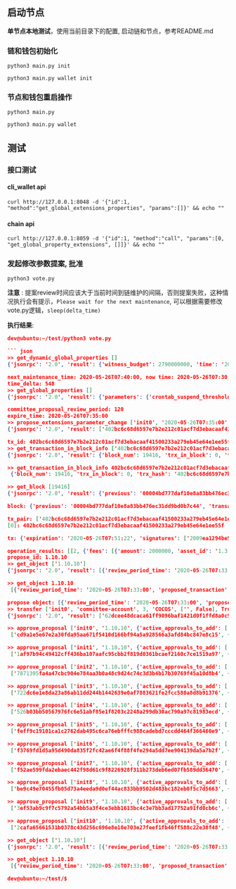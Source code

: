 
## 启动节点  
**单节点本地测试**，使用当前目录下的配置, 启动链和节点，参考README.md
### 链和钱包初始化
``` shell
python3 main.py init

python3 main.py wallet init

```

### 节点和钱包重启操作
``` shell
python3 main.py 

python3 main.py wallet
```


## 测试

### 接口测试
#### cli_wallet api
``` shell
curl http://127.0.0.1:8048 -d '{"id":1, "method":"get_global_extensions_properties", "params":[]}' && echo ""
```

#### chain api
``` shell
curl http://127.0.0.1:8059 -d '{"id":1, "method":"call", "params":[0, "get_global_property_extensions", []]}' && echo ""
```

### 发起修改参数提案, 批准  
``` shell
python3 vote.py

```

**注意** : 提案review时间应该大于当前时间到链维护的间隔，否则提案失败，这种情况执行会有提示，`Please wait for the next maintenance`, 可以根据需要修改vote.py逻辑，`sleep(delta_time)`

**执行结果**: 
``` json
dev@ubuntu:~/test/python3 vote.py 

``` json
>> get_dynamic_global_properties []
{'jsonrpc': '2.0', 'result': {'witness_budget': 2790000000, 'time': '2020-05-26T07:30:52', 'dynamic_flags': 0, 'accounts_registered_this_interval': 0, 'current_aslot': 18497042, 'id': '2.1.0', 'current_witness': '1.6.2', 'head_block_id': '00004bd777daf10e8a83bb476ec31dd9bd0b7c44', 'head_block_number': 19415, 'last_irreversible_block_num': 19408, 'next_maintenance_time': '2020-05-26T07:40:00', 'last_budget_time': '2020-05-26T07:30:00', 'recently_missed_count': 575693, 'current_transaction_count': 0, 'recent_slots_filled': '340261577449851944168328090111577157119'}, 'id': 1}

next_maintenance_time: 2020-05-26T07:40:00, now time: 2020-05-26T07:30:52
time_delta: 548
>> get_global_properties []
{'jsonrpc': '2.0', 'result': {'parameters': {'crontab_suspend_threshold': 3, 'maximum_proposal_lifetime': 2419200, 'max_authority_depth': 2, 'maximum_block_size': 2000000, 'maintenance_interval': 600, 'block_interval': 2, 'committee_candidate_freeze': '5000000000000', 'maximum_asset_feed_publishers': 10, 'accounts_per_fee_scale': 1000, 'maximum_authority_membership': 10, 'assigned_task_life_cycle': 300, 'witness_number_of_election': 11, 'crontab_suspend_expiration': 2592000, 'current_fees': {'parameters': [[0, {'price_per_kbyte': 1000000, 'fee': 2000000}], [1, {'fee': 500000}], [2, {'fee': 0}], [3, {'fee': 2000000}], [4, {}], [5, {'price_per_kbyte': 100000, 'basic_fee': 500000, 'premium_fee': 200000000}], [6, {'price_per_kbyte': 100000, 'fee': 2000000}], [7, {'membership_lifetime_fee': 1000000000, 'membership_annual_fee': 200000000}], [8, {'price_per_kbyte': 10, 'long_symbol': 500000000, 'symbol3': '50000000000', 'symbol4': '30000000000'}], [9, {'price_per_kbyte': 10, 'fee': 50000000}], [10, {'price_per_kbyte': 100000, 'fee': 2000000}], [11, {'fee': 50000000}], [12, {'fee': 50000000}], [13, {'price_per_kbyte': 100000, 'fee': 2000000}], [14, {'fee': 2000000}], [15, {'fee': 10000000}], [16, {'fee': 50000000}], [17, {'fee': 100000}], [18, {'fee': 500000000}], [19, {'fee': 2000000}], [20, {'price_per_kbyte': 10, 'fee': 2000000}], [21, {'price_per_kbyte': 10, 'fee': 2000000}], [22, {'fee': 100000}], [23, {'fee': 500000000}], [24, {'fee': 2000000}], [25, {'fee': 100000}], [26, {'fee': 100000}], [27, {'fee': 2000000}], [28, {'fee': 100000}], [29, {}], [30, {}], [31, {'fee': 2000000}], [32, {'fee': 2000000}], [33, {}], [34, {'price_per_kbyte': 1000000, 'fee': 2000000}], [35, {'price_per_millisecond': 1000000, 'price_per_kbyte': 1000000, 'fee': 2000000}], [36, {'price_per_kbyte': 1000000, 'fee': 2000000}], [37, {'fee': 100000}], [38, {'fee': 100000}], [39, {'fee': 100000}], [40, {'fee': 100000}], [41, {'fee': 100000}], [42, {'fee': 100000}], [43, {'fee': 100000}], [44, {'fee': 0}], [45, {'fee': 0}], [46, {'price_per_kbyte': 1000000, 'fee': 100000}], [47, {'price_per_related_account': 100000}], [48, {'price_per_kbyte': 1000000, 'fee': 100000}], [49, {'fee': 100000}], [50, {'price_per_kbyte': 1000000, 'fee': 2000000}], [51, {'price_per_kbyte': 10, 'fee': 2000000}], [52, {'fee': 2000000}], [53, {'fee': 2000000}], [54, {'fee': 100000}], [55, {'fee': 50000000}], [56, {'fee': 100000}], [57, {'fee': 100000}]], 'scale': 10000, 'maximun_handling_fee': 10000000}, 'committee_number_of_election': 11, 'account_fee_scale_bitshifts': 4, 'unsuccessful_candidates_percent': 5000, 'worker_budget_per_day': '50000000000', 'maximum_nh_asset_order_expiration': 1209600, 'witness_candidate_freeze': '5000000000000', 'cashback_vb_period_seconds': 86400, 'maintenance_skip_slots': 3, 'witness_pay_per_block': 10000000, 'extensions': [], 'maximum_time_until_expiration': 86400, 'maximum_run_time_ratio': 7500, 'candidate_award_budget': '20000000000', 'cashback_gas_period_seconds': 86400, 'witness_pay_vesting_seconds': 86400, 'cashback_vote_period_seconds': 259200, 'committee_proposal_review_period': 120, 'committee_percent_of_candidate_award': 5500}, 'next_available_vote_id': 22, 'active_committee_members': ['1.5.0', '1.5.1', '1.5.2', '1.5.3', '1.5.4', '1.5.5', '1.5.6', '1.5.7', '1.5.8', '1.5.9', '1.5.10'], 'active_witnesses': ['1.6.1', '1.6.2', '1.6.3', '1.6.4', '1.6.5', '1.6.6', '1.6.7', '1.6.8', '1.6.9', '1.6.10', '1.6.11'], 'id': '2.0.0'}, 'id': 1}

committee_proposal_review_period: 120
expire_time: 2020-05-26T07:35:00
>> propose_extensions_parameter_change ['init0', '2020-05-26T07:35:00', {'committee_max_votes': 9, 'witness_max_votes': 7}, True]
{'jsonrpc': '2.0', 'result': ['402bc6c68d6597e7b2e212c01acf7d3ebacaaf41500233a279eb45e64e1ee55f', {'expiration': '2020-05-26T07:51:22', 'signatures': ['2009ea1294be5b8d46d34340c0e14316978e5a40d71a7e265bb1c33889fa69f86b2bbb6d26d95c10aa076f2c3dccaaa04d658d6c4e76b3d1840dd8aac1d36fc74f'], 'ref_block_prefix': 1895730904, 'operations': [[20, {'extensions': [], 'proposed_ops': [{'op': [57, {'committee_max_votes': 9, 'contract_private_data_size': 3072, 'contract_total_data_size': 10485760, 'contract_max_data_size': 2147483648, 'witness_max_votes': 7}]}], 'expiration_time': '2020-05-26T07:35:00', 'fee_paying_account': '1.2.5', 'review_period_seconds': 120}]], 'ref_block_num': 19407, 'extensions': []}], 'id': 1}

tx_id: 402bc6c68d6597e7b2e212c01acf7d3ebacaaf41500233a279eb45e64e1ee55f
>> get_transaction_in_block_info ['402bc6c68d6597e7b2e212c01acf7d3ebacaaf41500233a279eb45e64e1ee55f']
{'jsonrpc': '2.0', 'result': {'block_num': 19416, 'trx_in_block': 0, 'trx_hash': '402bc6c68d6597e7b2e212c01acf7d3ebacaaf41500233a279eb45e64e1ee55f', 'id': '3.1.115'}, 'id': 1}

>> get_transaction_in_block_info 402bc6c68d6597e7b2e212c01acf7d3ebacaaf41500233a279eb45e64e1ee55f
 {'block_num': 19416, 'trx_in_block': 0, 'trx_hash': '402bc6c68d6597e7b2e212c01acf7d3ebacaaf41500233a279eb45e64e1ee55f', 'id': '3.1.115'}

>> get_block [19416]
{'jsonrpc': '2.0', 'result': {'previous': '00004bd777daf10e8a83bb476ec31dd9bd0b7c44', 'transaction_merkle_root': '140b770627fbc7c6bd40e31c3d9967ec03373588', 'timestamp': '2020-05-26T07:30:54', 'block_id': '00004bd8a9764e2c922742f429d72b1228dcd6fd', 'witness_signature': '20740bc15630dc219ac2a63bbd21668c36cc1093714711783b72915ae1a06315dd4eac782c33125cf4fbcab9e2783ac5c3a3539c566d5efaef22e326ed44fd9473', 'witness': '1.6.5', 'transactions': [['402bc6c68d6597e7b2e212c01acf7d3ebacaaf41500233a279eb45e64e1ee55f', {'expiration': '2020-05-26T07:51:22', 'signatures': ['2009ea1294be5b8d46d34340c0e14316978e5a40d71a7e265bb1c33889fa69f86b2bbb6d26d95c10aa076f2c3dccaaa04d658d6c4e76b3d1840dd8aac1d36fc74f'], 'ref_block_prefix': 1895730904, 'operation_results': [[2, {'fees': [{'amount': 2000000, 'asset_id': '1.3.0'}], 'real_running_time': 178, 'result': '1.10.10'}]], 'operations': [[20, {'extensions': [], 'proposed_ops': [{'op': [57, {'committee_max_votes': 9, 'contract_private_data_size': 3072, 'contract_total_data_size': 10485760, 'contract_max_data_size': 2147483648, 'witness_max_votes': 7}]}], 'expiration_time': '2020-05-26T07:35:00', 'fee_paying_account': '1.2.5', 'review_period_seconds': 120}]], 'ref_block_num': 19407, 'extensions': []}]]}, 'id': 1}

block: {'previous': '00004bd777daf10e8a83bb476ec31dd9bd0b7c44', 'transaction_merkle_root': '140b770627fbc7c6bd40e31c3d9967ec03373588', 'timestamp': '2020-05-26T07:30:54', 'block_id': '00004bd8a9764e2c922742f429d72b1228dcd6fd', 'witness_signature': '20740bc15630dc219ac2a63bbd21668c36cc1093714711783b72915ae1a06315dd4eac782c33125cf4fbcab9e2783ac5c3a3539c566d5efaef22e326ed44fd9473', 'witness': '1.6.5', 'transactions': [['402bc6c68d6597e7b2e212c01acf7d3ebacaaf41500233a279eb45e64e1ee55f', {'expiration': '2020-05-26T07:51:22', 'signatures': ['2009ea1294be5b8d46d34340c0e14316978e5a40d71a7e265bb1c33889fa69f86b2bbb6d26d95c10aa076f2c3dccaaa04d658d6c4e76b3d1840dd8aac1d36fc74f'], 'ref_block_prefix': 1895730904, 'operation_results': [[2, {'fees': [{'amount': 2000000, 'asset_id': '1.3.0'}], 'real_running_time': 178, 'result': '1.10.10'}]], 'operations': [[20, {'extensions': [], 'proposed_ops': [{'op': [57, {'committee_max_votes': 9, 'contract_private_data_size': 3072, 'contract_total_data_size': 10485760, 'contract_max_data_size': 2147483648, 'witness_max_votes': 7}]}], 'expiration_time': '2020-05-26T07:35:00', 'fee_paying_account': '1.2.5', 'review_period_seconds': 120}]], 'ref_block_num': 19407, 'extensions': []}]]}

tx_pair: ['402bc6c68d6597e7b2e212c01acf7d3ebacaaf41500233a279eb45e64e1ee55f', {'expiration': '2020-05-26T07:51:22', 'signatures': ['2009ea1294be5b8d46d34340c0e14316978e5a40d71a7e265bb1c33889fa69f86b2bbb6d26d95c10aa076f2c3dccaaa04d658d6c4e76b3d1840dd8aac1d36fc74f'], 'ref_block_prefix': 1895730904, 'operation_results': [[2, {'fees': [{'amount': 2000000, 'asset_id': '1.3.0'}], 'real_running_time': 178, 'result': '1.10.10'}]], 'operations': [[20, {'extensions': [], 'proposed_ops': [{'op': [57, {'committee_max_votes': 9, 'contract_private_data_size': 3072, 'contract_total_data_size': 10485760, 'contract_max_data_size': 2147483648, 'witness_max_votes': 7}]}], 'expiration_time': '2020-05-26T07:35:00', 'fee_paying_account': '1.2.5', 'review_period_seconds': 120}]], 'ref_block_num': 19407, 'extensions': []}]
[0]: 402bc6c68d6597e7b2e212c01acf7d3ebacaaf41500233a279eb45e64e1ee55f

tx: {'expiration': '2020-05-26T07:51:22', 'signatures': ['2009ea1294be5b8d46d34340c0e14316978e5a40d71a7e265bb1c33889fa69f86b2bbb6d26d95c10aa076f2c3dccaaa04d658d6c4e76b3d1840dd8aac1d36fc74f'], 'ref_block_prefix': 1895730904, 'operation_results': [[2, {'fees': [{'amount': 2000000, 'asset_id': '1.3.0'}], 'real_running_time': 178, 'result': '1.10.10'}]], 'operations': [[20, {'extensions': [], 'proposed_ops': [{'op': [57, {'committee_max_votes': 9, 'contract_private_data_size': 3072, 'contract_total_data_size': 10485760, 'contract_max_data_size': 2147483648, 'witness_max_votes': 7}]}], 'expiration_time': '2020-05-26T07:35:00', 'fee_paying_account': '1.2.5', 'review_period_seconds': 120}]], 'ref_block_num': 19407, 'extensions': []}

operation_results: [[2, {'fees': [{'amount': 2000000, 'asset_id': '1.3.0'}], 'real_running_time': 178, 'result': '1.10.10'}]]
propose_id: 1.10.10
>> get_object ['1.10.10']
{'jsonrpc': '2.0', 'result': [{'review_period_time': '2020-05-26T07:33:00', 'proposed_transaction': {'operations': [[57, {'committee_max_votes': 9, 'contract_private_data_size': 3072, 'contract_total_data_size': 10485760, 'contract_max_data_size': 2147483648, 'witness_max_votes': 7}]], 'expiration': '2020-05-26T07:35:00', 'ref_block_num': 0, 'ref_block_prefix': 0, 'extensions': ['1.10.10']}, 'allow_execution': False, 'available_active_approvals': [], 'available_owner_approvals': [], 'id': '1.10.10', 'available_key_approvals': [], 'required_owner_approvals': [], 'expiration_time': '2020-05-26T07:35:00', 'trx_hash': '402bc6c68d6597e7b2e212c01acf7d3ebacaaf41500233a279eb45e64e1ee55f', 'required_active_approvals': ['1.2.0']}], 'id': 1}

>> get_object 1.10.10
 [{'review_period_time': '2020-05-26T07:33:00', 'proposed_transaction': {'operations': [[57, {'committee_max_votes': 9, 'contract_private_data_size': 3072, 'contract_total_data_size': 10485760, 'contract_max_data_size': 2147483648, 'witness_max_votes': 7}]], 'expiration': '2020-05-26T07:35:00', 'ref_block_num': 0, 'ref_block_prefix': 0, 'extensions': ['1.10.10']}, 'allow_execution': False, 'available_active_approvals': [], 'available_owner_approvals': [], 'id': '1.10.10', 'available_key_approvals': [], 'required_owner_approvals': [], 'expiration_time': '2020-05-26T07:35:00', 'trx_hash': '402bc6c68d6597e7b2e212c01acf7d3ebacaaf41500233a279eb45e64e1ee55f', 'required_active_approvals': ['1.2.0']}]

propose object: [{'review_period_time': '2020-05-26T07:33:00', 'proposed_transaction': {'operations': [[57, {'committee_max_votes': 9, 'contract_private_data_size': 3072, 'contract_total_data_size': 10485760, 'contract_max_data_size': 2147483648, 'witness_max_votes': 7}]], 'expiration': '2020-05-26T07:35:00', 'ref_block_num': 0, 'ref_block_prefix': 0, 'extensions': ['1.10.10']}, 'allow_execution': False, 'available_active_approvals': [], 'available_owner_approvals': [], 'id': '1.10.10', 'available_key_approvals': [], 'required_owner_approvals': [], 'expiration_time': '2020-05-26T07:35:00', 'trx_hash': '402bc6c68d6597e7b2e212c01acf7d3ebacaaf41500233a279eb45e64e1ee55f', 'required_active_approvals': ['1.2.0']}]
>> transfer ['init0', 'committee-account', 3, 'COCOS', ['', False], True]
{'jsonrpc': '2.0', 'result': ['62dcee48dcaca61ff9096baf1421d0f1ffd8a0c9e89290300933f7557e18c5d4', {'expiration': '2020-05-26T07:51:24', 'signatures': ['1f3b80b3ba122392148ab98afc60ecc5359844c48ba5f81c598e87814f5880dc3f01cc39fb080abd9df3d02320ae7807bfb2eb79e7ce856c32a4d5fdcd6f47b48c'], 'ref_block_prefix': 1848520574, 'operations': [[0, {'to': '1.2.0', 'extensions': [], 'amount': {'amount': 300000, 'asset_id': '1.3.0'}, 'from': '1.2.5'}]], 'ref_block_num': 19408, 'extensions': []}], 'id': 1}

>> approve_proposal ['init0', '1.10.10', {'active_approvals_to_add': ['init0']}, True]
 ['cd9a1e5e67e2a30fda95aa671f5410d166bf94a5a928566a3afd84bc847e8c15', {'expiration': '2020-05-26T07:51:24', 'signatures': ['2027f9bbb7e30f03fbc838c052a78f20afe606705d5bf16140a2ae4f1816daafbd493e5efac85f7c24567dbdd53ac4697c2ec3fe00ed0bb0ca94306b1830be9dab'], 'ref_block_prefix': 1848520574, 'operations': [[21, {'owner_approvals_to_add': [], 'owner_approvals_to_remove': [], 'active_approvals_to_add': ['1.2.5'], 'fee_paying_account': '1.2.5', 'proposal': '1.10.10', 'key_approvals_to_add': [], 'active_approvals_to_remove': [], 'key_approvals_to_remove': [], 'extensions': []}]], 'ref_block_num': 19408, 'extensions': []}]

>> approve_proposal ['init1', '1.10.10', {'active_approvals_to_add': ['init1']}, True]
 ['1af97b94c49412cff436ba107aafc95cbb2f819d0361bcaef2160c7ce1519a97', {'expiration': '2020-05-26T07:51:24', 'signatures': ['1f5766bf1b8eb5cc1dd7350b5847637667d105d439ccdf17497ac7c0bf928f03fa6f4735b168a37c8bac0f42f93553baf7f1ffba8fe66a83b7c5e12a099c94af31'], 'ref_block_prefix': 1848520574, 'operations': [[21, {'owner_approvals_to_add': [], 'owner_approvals_to_remove': [], 'active_approvals_to_add': ['1.2.6'], 'fee_paying_account': '1.2.6', 'proposal': '1.10.10', 'key_approvals_to_add': [], 'active_approvals_to_remove': [], 'key_approvals_to_remove': [], 'extensions': []}]], 'ref_block_num': 19408, 'extensions': []}]

>> approve_proposal ['init2', '1.10.10', {'active_approvals_to_add': ['init2']}, True]
 ['7871395fa4a47cbc904e784aa3b0a48c9d24c74c3d3b4b17b30769f45a10d8b4', {'expiration': '2020-05-26T07:51:24', 'signatures': ['1f5c3c5c4fb033f8eb0186f7d23692df6caed3a352256a73e11ae6f910fa7e9f255376f380468007c397b2e383ec06c64c3ebf7a147c3874859e8bb555238e2e91'], 'ref_block_prefix': 1848520574, 'operations': [[21, {'owner_approvals_to_add': [], 'owner_approvals_to_remove': [], 'active_approvals_to_add': ['1.2.7'], 'fee_paying_account': '1.2.7', 'proposal': '1.10.10', 'key_approvals_to_add': [], 'active_approvals_to_remove': [], 'key_approvals_to_remove': [], 'extensions': []}]], 'ref_block_num': 19408, 'extensions': []}]

>> approve_proposal ['init3', '1.10.10', {'active_approvals_to_add': ['init3']}, True]
 ['722dc6e1e8da23a86ab11dd244b1442639e0af7883621fe2fcc580a8d8b91376', {'expiration': '2020-05-26T07:51:24', 'signatures': ['202687c9b597a4787202d5f4c03c9b34ba9cfb1c60c19cbd5eef323932f4c6cd0c345f82c4db160e0ed0dff24790495c550009a76225784ead4d84859c9a5dd7d1'], 'ref_block_prefix': 1848520574, 'operations': [[21, {'owner_approvals_to_add': [], 'owner_approvals_to_remove': [], 'active_approvals_to_add': ['1.2.8'], 'fee_paying_account': '1.2.8', 'proposal': '1.10.10', 'key_approvals_to_add': [], 'active_approvals_to_remove': [], 'key_approvals_to_remove': [], 'extensions': []}]], 'ref_block_num': 19408, 'extensions': []}]

>> approve_proposal ['init4', '1.10.10', {'active_approvals_to_add': ['init4']}, True]
 ['526b03bb50567976fc6e51abf85e1f8203c2248a299db30ac790a97c81983ecd', {'expiration': '2020-05-26T07:51:24', 'signatures': ['1f749ae1a396edf74b333f11618f3549d539826f1f28ba599718824906e27fb8687f14377baf69458c87e5df9b3fd6a63ede156cab9894d6ec0d55e8d67b548bb0'], 'ref_block_prefix': 1848520574, 'operations': [[21, {'owner_approvals_to_add': [], 'owner_approvals_to_remove': [], 'active_approvals_to_add': ['1.2.9'], 'fee_paying_account': '1.2.9', 'proposal': '1.10.10', 'key_approvals_to_add': [], 'active_approvals_to_remove': [], 'key_approvals_to_remove': [], 'extensions': []}]], 'ref_block_num': 19408, 'extensions': []}]

>> approve_proposal ['init5', '1.10.10', {'active_approvals_to_add': ['init5']}, True]
 ['feff9c19101ca1c2762dab495c6ca76ebfffc988cadebd7cccdd464f366460e9', {'expiration': '2020-05-26T07:51:24', 'signatures': ['2042ae323ed94b27fb8c22776eeac567c6f3aeaf4cc9a8fb5083cbbba2d0d62ff2282ae4c2bf374d68781a53cbc3ecf68fc6956b84863f24a74fcc3a48952fce92'], 'ref_block_prefix': 1848520574, 'operations': [[21, {'owner_approvals_to_add': [], 'owner_approvals_to_remove': [], 'active_approvals_to_add': ['1.2.10'], 'fee_paying_account': '1.2.10', 'proposal': '1.10.10', 'key_approvals_to_add': [], 'active_approvals_to_remove': [], 'key_approvals_to_remove': [], 'extensions': []}]], 'ref_block_num': 19408, 'extensions': []}]

>> approve_proposal ['init6', '1.10.10', {'active_approvals_to_add': ['init6']}, True]
 ['f3769fd1d5a95d490da835f2fc42ae6f4f88f4fe294a5dd7ee904139da5a7b2f', {'expiration': '2020-05-26T07:51:24', 'signatures': ['200dc60273dede80ebcec40d4f89e6d5fa296c6a41df50563198b57838d6d3a7fb763cbbf70d733999e7d8d97261fb136e77adea9b25c747d7194a51055c11cf87'], 'ref_block_prefix': 1848520574, 'operations': [[21, {'owner_approvals_to_add': [], 'owner_approvals_to_remove': [], 'active_approvals_to_add': ['1.2.11'], 'fee_paying_account': '1.2.11', 'proposal': '1.10.10', 'key_approvals_to_add': [], 'active_approvals_to_remove': [], 'key_approvals_to_remove': [], 'extensions': []}]], 'ref_block_num': 19408, 'extensions': []}]

>> approve_proposal ['init7', '1.10.10', {'active_approvals_to_add': ['init7']}, True]
 ['f52ae599fda2ebaec442f98d61c9f8226928f311b273deb6ed07fb589dd36470', {'expiration': '2020-05-26T07:51:24', 'signatures': ['205aa2080958e7437ffe8ea0c1cd6aab39f635d8672e1ce01d14f28eaab7c4412c712ec1b60d3d8197d47ceb54627645174ab4e11098d7259b50b2818de2cf313c'], 'ref_block_prefix': 1848520574, 'operations': [[21, {'owner_approvals_to_add': [], 'owner_approvals_to_remove': [], 'active_approvals_to_add': ['1.2.12'], 'fee_paying_account': '1.2.12', 'proposal': '1.10.10', 'key_approvals_to_add': [], 'active_approvals_to_remove': [], 'key_approvals_to_remove': [], 'extensions': []}]], 'ref_block_num': 19408, 'extensions': []}]

>> approve_proposal ['init8', '1.10.10', {'active_approvals_to_add': ['init8']}, True]
 ['be9c49e70455fb05d73a4eeda9d0ef44ac833bb9502d483bc182eb0f5c7d5663', {'expiration': '2020-05-26T07:51:24', 'signatures': ['204b0c33689df25aed4362ab9a584398ccd14f818ae0aac4e8b73a4c8fa4a78f616fedededd674650c2cd85498ee1bb448c57c857f5ff9c3a5f46447d62486db65'], 'ref_block_prefix': 1848520574, 'operations': [[21, {'owner_approvals_to_add': [], 'owner_approvals_to_remove': [], 'active_approvals_to_add': ['1.2.13'], 'fee_paying_account': '1.2.13', 'proposal': '1.10.10', 'key_approvals_to_add': [], 'active_approvals_to_remove': [], 'key_approvals_to_remove': [], 'extensions': []}]], 'ref_block_num': 19408, 'extensions': []}]

>> approve_proposal ['init9', '1.10.10', {'active_approvals_to_add': ['init9']}, True]
 ['3ef53ab9c9f7c5792a54bb5a3f4ce3ebb1613bc4c3e7bb3ad17752a91fd0cb6c', {'expiration': '2020-05-26T07:51:24', 'signatures': ['2055832a817d75bafcd079b404feb07b2d9f0e7537324b49f1e7855cfe5dee32651f2a9adee965ef2edb4a8dc316ef1d997655ab72cd765509430d1a1ebc8cee83'], 'ref_block_prefix': 1848520574, 'operations': [[21, {'owner_approvals_to_add': [], 'owner_approvals_to_remove': [], 'active_approvals_to_add': ['1.2.14'], 'fee_paying_account': '1.2.14', 'proposal': '1.10.10', 'key_approvals_to_add': [], 'active_approvals_to_remove': [], 'key_approvals_to_remove': [], 'extensions': []}]], 'ref_block_num': 19408, 'extensions': []}]

>> approve_proposal ['init10', '1.10.10', {'active_approvals_to_add': ['init10']}, True]
 ['2cafa65661531b0378c43d256c696e8e10e703e27feef1fb46ff588c22e38f48', {'expiration': '2020-05-26T07:51:24', 'signatures': ['2040c7e2e0d05b98e97a18a4858507f931c29facf0d07a1c3254f6387c4c64aa7c5bf90f7f88c5fb8fbec036c2ed1d222b82e22233ce4a28518c1310a33b690cd5'], 'ref_block_prefix': 1848520574, 'operations': [[21, {'owner_approvals_to_add': [], 'owner_approvals_to_remove': [], 'active_approvals_to_add': ['1.2.15'], 'fee_paying_account': '1.2.15', 'proposal': '1.10.10', 'key_approvals_to_add': [], 'active_approvals_to_remove': [], 'key_approvals_to_remove': [], 'extensions': []}]], 'ref_block_num': 19408, 'extensions': []}]

>> get_object ['1.10.10']
{'jsonrpc': '2.0', 'result': [{'review_period_time': '2020-05-26T07:33:00', 'proposed_transaction': {'operations': [[57, {'committee_max_votes': 9, 'contract_private_data_size': 3072, 'contract_total_data_size': 10485760, 'contract_max_data_size': 2147483648, 'witness_max_votes': 7}]], 'expiration': '2020-05-26T07:40:00', 'ref_block_num': 19416, 'ref_block_prefix': 743339689, 'extensions': ['1.10.10']}, 'allow_execution': True, 'available_active_approvals': ['1.2.5', '1.2.6', '1.2.7', '1.2.8', '1.2.9', '1.2.10', '1.2.11', '1.2.12', '1.2.13', '1.2.14', '1.2.15'], 'available_owner_approvals': [], 'id': '1.10.10', 'available_key_approvals': [], 'required_owner_approvals': [], 'expiration_time': '2020-05-26T07:35:00', 'trx_hash': '402bc6c68d6597e7b2e212c01acf7d3ebacaaf41500233a279eb45e64e1ee55f', 'required_active_approvals': ['1.2.0']}], 'id': 1}

>> get_object 1.10.10
 [{'review_period_time': '2020-05-26T07:33:00', 'proposed_transaction': {'operations': [[57, {'committee_max_votes': 9, 'contract_private_data_size': 3072, 'contract_total_data_size': 10485760, 'contract_max_data_size': 2147483648, 'witness_max_votes': 7}]], 'expiration': '2020-05-26T07:40:00', 'ref_block_num': 19416, 'ref_block_prefix': 743339689, 'extensions': ['1.10.10']}, 'allow_execution': True, 'available_active_approvals': ['1.2.5', '1.2.6', '1.2.7', '1.2.8', '1.2.9', '1.2.10', '1.2.11', '1.2.12', '1.2.13', '1.2.14', '1.2.15'], 'available_owner_approvals': [], 'id': '1.10.10', 'available_key_approvals': [], 'required_owner_approvals': [], 'expiration_time': '2020-05-26T07:35:00', 'trx_hash': '402bc6c68d6597e7b2e212c01acf7d3ebacaaf41500233a279eb45e64e1ee55f', 'required_active_approvals': ['1.2.0']}]

dev@ubuntu:~/test/$ 
```

